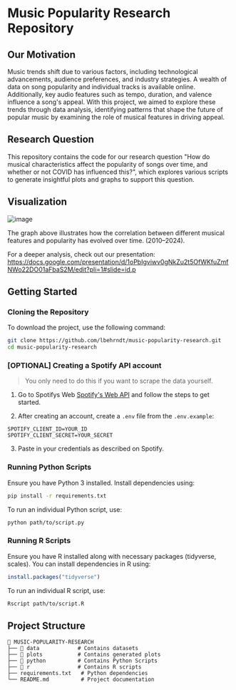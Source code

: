 # Music Popularity Research Repository 

## Our Motivation
Music trends shift due to various factors, including technological advancements, audience preferences, and industry strategies. A wealth of data on song popularity and individual tracks is available online. Additionally, key audio features such as tempo, duration, and valence influence a song's appeal. With this project, we aimed to explore these trends through data analysis, identifying patterns that shape the future of popular music by examining the role of musical features in driving appeal.

## Research Question
This repository contains the code for our research question "How do musical characteristics affect the popularity of songs over time, and whether or not COVID has influenced this?", which explores various scripts to generate insightful plots and graphs to support this question.

## Visualization
![image](https://github.com/user-attachments/assets/5dcf918b-9de6-4dfe-8481-68eef655fd74) 

The graph above illustrates how the correlation between different musical features and popularity has evolved over time. (2010–2024).

For a deeper analysis, check out our presentation: https://docs.google.com/presentation/d/1oPbIgviwv0gNkZu2t5OfWKfuZmfNWo22DO01aFbaS2M/edit?pli=1#slide=id.p

## Getting Started

### Cloning the Repository
To download the project, use the following command:
```sh
git clone https://github.com/lbehrndt/music-popularity-research.git
cd music-popularity-research
```

### [OPTIONAL] Creating a Spotify API account

> You only need to do this if you want to scrape the data yourself.

1. Go to Spotifys Web [Spotify's Web API](https://developer.spotify.com/) and follow the steps to get started.

2. After creating an account, create a `.env` file from the `.env.example`:
```env
SPOTIFY_CLIENT_ID=YOUR_ID
SPOTIFY_CLIENT_SECRET=YOUR_SECRET
```

3. Paste in your credentials as described on Spotify.

### Running Python Scripts
Ensure you have Python 3 installed. Install dependencies using:
```sh
pip install -r requirements.txt
```
To run an individual Python script, use:
```sh
python path/to/script.py
```

### Running R Scripts
Ensure you have R installed along with necessary packages (tidyverse, scales). You can install dependencies in R using:
```r
install.packages("tidyverse")
```
To run an individual R script, use:
```sh
Rscript path/to/script.R
```

## Project Structure
```
📂 MUSIC-POPULARITY-RESEARCH
├── 📂 data            # Contains datasets
├── 📂 plots           # Contains generated plots
├── 📂 python          # Contains Python Scripts
├── 📂 r               # Contains R scripts
├── requirements.txt   # Python dependencies
└── README.md          # Project documentation
```
